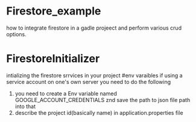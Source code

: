 # Firestore_example
how to integrate firestore in a gadle projeect and perform various crud options.
# FirestoreInitializer
intializing the firestore srrvices in your project 
#env varaibles
if using a service account on one's own server you need to do the following
1. you need to create a Env variable named GOOGLE_ACCOUNT_CREDENTIALS znd save the path to json file path into that
2. describe the project id(basically name) in application.properties file
